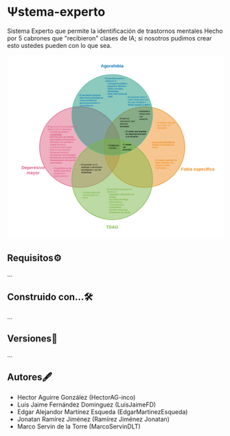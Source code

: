 # Ψstema-experto
Sistema Experto que permite la identificación de trastornos mentales
Hecho por 5 cabrones que "recibieron" clases de IA; si nosotros pudimos crear esto
ustedes pueden con lo que sea.

![](Contexto/Diagrama%20en%20Venn%20Trastornos.png)

## Requisitos⚙️
...

## Construido con...🛠️
...

## Versiones📓
...

## Autores🖋️

- Hector Aguirre González (HectorAG-inco)
- Luis Jaime Fernández Dominguez (LuisJaimeFD)
- Edgar Alejandor Martínez Esqueda (EdgarMartinezEsqueda)
- Jonatan Ramírez Jiménez (Ramírez Jiménez Jonatan)
- Marco Servin de la Torre (MarcoServinDLT)
